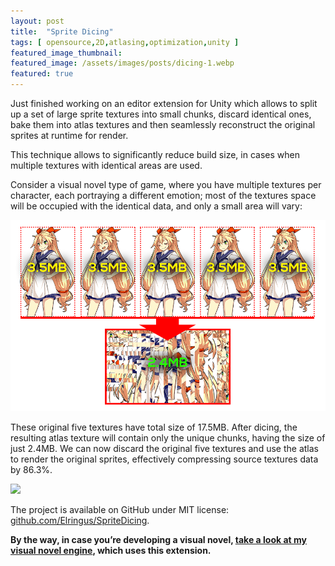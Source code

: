 ```yaml
---
layout: post
title:  "Sprite Dicing"
tags: [ opensource,2D,atlasing,optimization,unity ]
featured_image_thumbnail: 
featured_image: /assets/images/posts/dicing-1.webp
featured: true
---
```


Just finished working on an editor extension for Unity which allows to split up a set of large sprite textures into small chunks, discard identical ones, bake them into atlas textures and then seamlessly reconstruct the original sprites at runtime for render.

This technique allows to significantly reduce build size, in cases when multiple textures with identical areas are used.

Consider a visual novel type of game, where you have multiple textures per character, each portraying a different emotion; most of the textures space will be occupied with the identical data, and only a small area will vary:

![](/assets/images/posts/dicing-2.png)

These original five textures have total size of 17.5MB. After dicing, the resulting atlas texture will contain only the unique chunks, having the size of just 2.4MB. We can now discard the original five textures and use the atlas to render the original sprites, effectively compressing source textures data by 86.3%.

![](https://i.gyazo.com/7f79936fc714abcc342ae348478b9c8e.gif)

The project is available on GitHub under MIT license: [github.com/Elringus/SpriteDicing](https://github.com/Elringus/SpriteDicing).

**By the way, in case you’re developing a visual novel, [take a look at my visual novel engine](https://u3d.as/1pg9), which uses this extension.**
